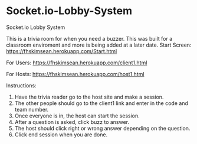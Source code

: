 # Socket.io-Lobby-System
Socket.io Lobby System

This is a trivia room for when you need a buzzer. This was built for a classroom enviroment and more is being added at a later date.
Start Screen: https://fhskimsean.herokuapp.com/Start.html

For Users: https://fhskimsean.herokuapp.com/client1.html

For Hosts: https://fhskimsean.herokuapp.com/host1.html

Instructions:<br>
1. Have the trivia reader go to the host site and make a session.<br>
2. The other people should go to the client1 link and enter in the code and team number.<br>
3. Once everyone is in, the host can start the session.<br>
4. After a question is asked, click buzz to answer.<br>
5. The host should click right or wrong answer depending on the question.<br>
6. Click end session when you are done.
